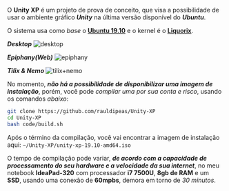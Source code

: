 O **Unity XP** é um projeto de prova de conceito, que visa a possibilidade de usar o ambiente gráfico _**Unity**_ na última versão disponível do _**Ubuntu**_.

O sistema usa como _base_ o [**Ubuntu 19.10**](https://ubuntu.com) e o kernel é o [**Liquorix**](https://liquorix.net/).

_**Desktop**_
![desktop](https://raw.githubusercontent.com/rauldipeas/Unity-XP/master/screenshots/desktop.png)

_**Epiphany(Web)**_
![epiphany](https://raw.githubusercontent.com/rauldipeas/Unity-XP/master/screenshots/epiphany.png)

_**Tilix & Nemo**_
![tilix+nemo](https://raw.githubusercontent.com/rauldipeas/Unity-XP/master/screenshots/tilix+nemo.png)

No momento, _**não há a possibilidade de disponibilizar uma imagem de instalação**_, porém, você pode _compilar uma por sua conta e risco_, usando os comandos _abaixo_:

```bash
git clone https://github.com/rauldipeas/Unity-XP
cd Unity-XP
bash code/build.sh
```

Após o término da compilação, você vai encontrar a imagem de instalação aqui: `~/Unity-XP/unity-xp-19.10-amd64.iso`

O tempo de compilação pode variar, _**de acordo com a capacidade de processamento do seu hardware e a velocidade da sua internet**_, no meu notebook **IdeaPad-320** com processador **i7 7500U**, **8gb de RAM** e um **SSD**, usando uma conexão de **60mpbs**, demora em torno de _30 minutos_.
